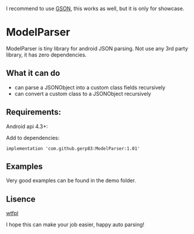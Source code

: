 I recommend to use [GSON](https://github.com/google/gson/), this works as well, but it is only for showcase.

# ModelParser

ModelParser is tiny library for android JSON parsing. Not use any 3rd party library, it has zero dependencies.

## What it can do
- can parse a JSONObject into a custom class fields recursively
- can convert a custom class to a JSONObject recursively
  
## Requirements:
Android api 4.3+:

Add to dependencies:
```
implementation 'com.github.gerp83:ModelParser:1.01'
```

## Examples
Very good examples can be found in the demo folder.

## Lisence
[wtfpl](http://www.wtfpl.net/)

I hope this can make your job easier, happy auto parsing!
